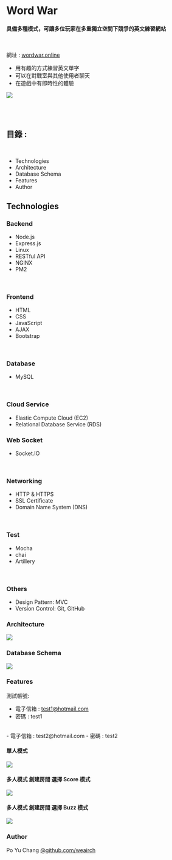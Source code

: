 # Word War
#### 具備多種模式，可讓多位玩家在多重獨立空間下競爭的英文練習網站
<br>

網址 : [wordwar.online](https://wordwar.online "網址:")

- 用有趣的方式練習英文單字
- 可以在對戰室與其他使用者聊天
- 在遊戲中有即時性的體驗



![](https://poyu0730.s3-ap-northeast-1.amazonaws.com/4EQLE06wlu.gif)

<br>
<br>

## 目錄 :

<br>

- Technologies
- Architecture
- Database Schema
- Features
- Author

## Technologies
### Backend
 - Node.js
 - Express.js
 - Linux
 - RESTful API
 - NGINX
 - PM2
<br>

### Frontend
 - HTML
 - CSS
 - JavaScript
 - AJAX
 - Bootstrap
<br>

### Database
 - MySQL
<br>

### Cloud Service
 - Elastic Compute Cloud (EC2)
 - Relational Database Service (RDS)

### Web Socket
 - Socket.IO
<br>

### Networking
 - HTTP & HTTPS
 - SSL Certificate 
 - Domain Name System (DNS)
<br>

### Test
- Mocha
- chai
- Artillery
<br>

### Others
 - Design Pattern: MVC
 - Version Control: Git, GitHub

### Architecture
![](https://poyu0730.s3-ap-northeast-1.amazonaws.com/%E7%B5%90%E6%A7%8B%E5%9C%96.png)

### Database Schema
![](https://poyu0730.s3-ap-northeast-1.amazonaws.com/%E8%B3%87%E6%96%99%E5%BA%AB%E6%9E%B6%E6%A7%8B.jpg)


### Features

測試帳號:
- 電子信箱 : test1@hotmail.com
- 密碼 : test1
<br>
- 電子信箱 : test2@hotmail.com
- 密碼 : test2

#### 單人模式

![](https://poyu0730.s3-ap-northeast-1.amazonaws.com/%E5%96%AE%E4%BA%BA%E6%A8%A1%E5%BC%8F.gif)

#### 多人模式 創建房間 選擇 Score 模式 

![](https://poyu0730.s3-ap-northeast-1.amazonaws.com/score%E6%A8%A1%E5%BC%8F.gif)


#### 多人模式 創建房間 選擇 Buzz 模式 

![](https://poyu0730.s3-ap-northeast-1.amazonaws.com/Buzz%E6%A8%A1%E5%BC%8F.gif)


### Author

Po Yu Chang [@github.com/weairch](https://github.com/weairch "github.com/weairch")


